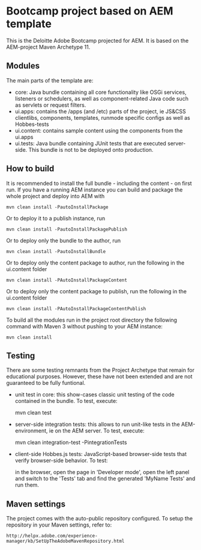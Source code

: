 # Bootcamp project based on AEM template

This is the Deloitte Adobe Bootcamp projected for AEM. It is based on the AEM-project Maven Archetype 11.

## Modules

The main parts of the template are:

* core: Java bundle containing all core functionality like OSGi services, listeners or schedulers, as well as component-related Java code such as servlets or request filters.
* ui.apps: contains the /apps (and /etc) parts of the project, ie JS&CSS clientlibs, components, templates, runmode specific configs as well as Hobbes-tests
* ui.content: contains sample content using the components from the ui.apps
* ui.tests: Java bundle containing JUnit tests that are executed server-side. This bundle is not to be deployed onto production.

## How to build

It is recommended to install the full bundle - including the content - on first run. If you have a running AEM instance you can build and package the whole project and deploy into AEM with

    mvn clean install -PautoInstallPackage
    
Or to deploy it to a publish instance, run

    mvn clean install -PautoInstallPackagePublish
    
Or to deploy only the bundle to the author, run

    mvn clean install -PautoInstallBundle

Or to deploy only the content package to author, run the following in the ui.content folder

    mvn clean install -PAutoInstallPackageContent

Or to deploy only the content package to publish, run the following in the ui.content folder

    mvn clean install -PAutoInstallPackageContentPublish

To build all the modules run in the project root directory the following command with Maven 3 without pushing to your AEM instance:

    mvn clean install

## Testing

There are some testing remnants from the Project Archetype that remain for educational purposes. However, these have not been extended and are not guaranteed to be fully funtional.

* unit test in core: this show-cases classic unit testing of the code contained in the bundle. To test, execute:

    mvn clean test

* server-side integration tests: this allows to run unit-like tests in the AEM-environment, ie on the AEM server. To test, execute:

    mvn clean integration-test -PintegrationTests

* client-side Hobbes.js tests: JavaScript-based browser-side tests that verify browser-side behavior. To test:

    in the browser, open the page in 'Developer mode', open the left panel and switch to the 'Tests' tab and find the generated 'MyName Tests' and run them.


## Maven settings

The project comes with the auto-public repository configured. To setup the repository in your Maven settings, refer to:

    http://helpx.adobe.com/experience-manager/kb/SetUpTheAdobeMavenRepository.html

